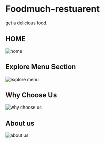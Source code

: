 # Foodmuch-restuarent
get a delicious food.
## HOME
![home](https://github.com/BABABITTU/Foodmuch-restuarent/assets/159635685/d24e4745-9731-49c7-9314-20cd71381c45)

## Explore Menu Section
![explore menu](https://github.com/BABABITTU/Foodmuch-restuarent/assets/159635685/aa789fc2-e467-4eab-ae10-111c90c53543)

## Why Choose Us
![why choose us](https://github.com/BABABITTU/Foodmuch-restuarent/assets/159635685/2ccf5b9c-de69-466a-b0d8-5d8b254ef633)

## About us
![about us](https://github.com/BABABITTU/Foodmuch-restuarent/assets/159635685/66ab95c0-a22a-403d-a3e3-fcb4faf58e9a)
